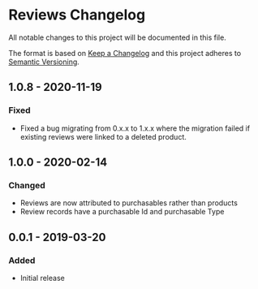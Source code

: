 # Reviews Changelog

All notable changes to this project will be documented in this file.

The format is based on [Keep a Changelog](http://keepachangelog.com/) and this project adheres to [Semantic Versioning](http://semver.org/).

## 1.0.8 - 2020-11-19
### Fixed
- Fixed a bug migrating from 0.x.x to 1.x.x where the migration failed if existing reviews were linked to a deleted product.

## 1.0.0 - 2020-02-14
### Changed
- Reviews are now attributed to purchasables rather than products
- Review records have a purchasable Id and purchasable Type

## 0.0.1 - 2019-03-20
### Added
- Initial release
